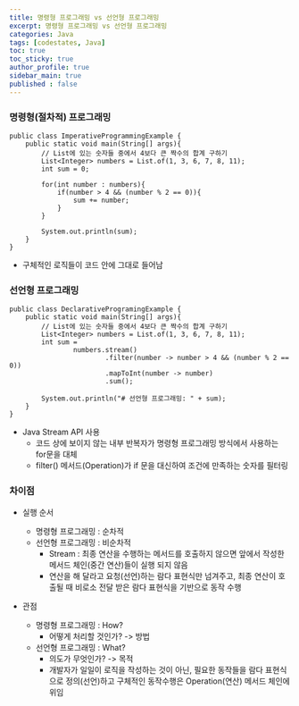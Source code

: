 ```yaml
---
title: 명령형 프로그래밍 vs 선언형 프로그래밍
excerpt: 명령형 프로그래밍 vs 선언형 프로그래밍
categories: Java
tags: [codestates, Java]
toc: true
toc_sticky: true
author_profile: true
sidebar_main: true
published : false
---
```


### 명령형(절차적) 프로그래밍
```
public class ImperativeProgrammingExample {
    public static void main(String[] args){
        // List에 있는 숫자들 중에서 4보다 큰 짝수의 합계 구하기
        List<Integer> numbers = List.of(1, 3, 6, 7, 8, 11);
        int sum = 0;

        for(int number : numbers){
            if(number > 4 && (number % 2 == 0)){
                sum += number;
            }
        }

        System.out.println(sum);
    }
}
```
- 구체적인 로직들이 코드 안에 그대로 들어남

### 선언형 프로그래밍
```
public class DeclarativeProgramingExample {
    public static void main(String[] args){
        // List에 있는 숫자들 중에서 4보다 큰 짝수의 합계 구하기
        List<Integer> numbers = List.of(1, 3, 6, 7, 8, 11);
        int sum =
                numbers.stream()
                        .filter(number -> number > 4 && (number % 2 == 0))
                        .mapToInt(number -> number)
                        .sum();

        System.out.println("# 선언형 프로그래밍: " + sum);
    }
}
```
- Java Stream API 사용
  - 코드 상에 보이지 않는 내부 반복자가 명령형 프로그래밍 방식에서 사용하는 for문을 대체
  - filter() 메서드(Operation)가 if 문을 대신하여 조건에 만족하는 숫자를 필터링

### 차이점
- 실행 순서
  - 명령형 프로그래밍 : 순차적
  - 선언형 프로그래밍 : 비순차적
    - Stream : 최종 연산을 수행하는 메서드를 호출하지 않으면 앞에서 작성한 메서드 체인(중간 연산)들이 실행 되지 않음
    - 연산을 해 달라고 요청(선언)하는 람다 표현식만 넘겨주고, 최종 연산이 호출될 때 비로소 전달 받은 람다 표현식을 기반으로 동작 수행

- 관점
  - 명령형 프로그래밍 : How?
    - 어떻게 처리할 것인가? -> 방법
  - 선언형 프로그래밍 : What?
    - 의도가 무엇인가? -> 목적
    - 개발자가 일일이 로직을 작성하는 것이 아닌, 필요한 동작들을 람다 표현식으로 정의(선언)하고 구체적인 동작수행은 Operation(연산) 메서드 체인에 위임